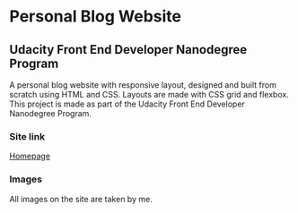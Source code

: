 # Personal Blog Website
## Udacity Front End Developer Nanodegree Program

A personal blog website with responsive layout, designed and built from scratch using HTML and CSS. Layouts are made with CSS grid and flexbox. This project is made as part of the Udacity Front End Developer Nanodegree Program. 

### Site link
[Homepage](https://axelpilot.github.io/BlogProject/index.html)

### Images
All images on the site are taken by me.
